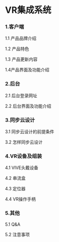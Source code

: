 # VR集成系统

### 1.客户端

1.1 产品品牌介绍

1.2 产品特色

1.3 产品更新内容

1.4产品界面及功能介绍

### 2.后台

  2.1 后台登录网址

  2.2 后台界面及功能介绍

### 3.同步云设计

  3.1 同步云设计的前提条件

  3.2 怎样同步云设计

### 4.VR设备及组装

  4.1 VIVE头戴设备

  4.2 串流盒

  4.3 定位器

  4.4 VR操作手柄

### 5.其他

  5.1 Q&A

  5.2 注意事项

